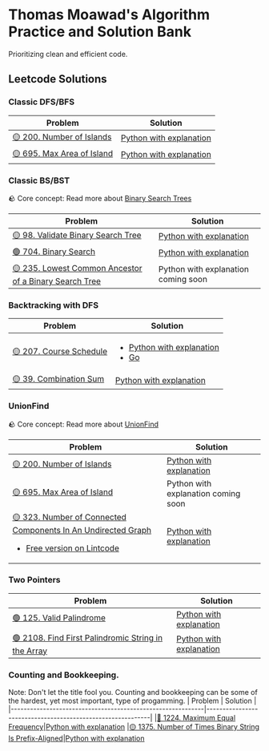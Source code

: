 # Thomas Moawad's Algorithm Practice and Solution Bank
Prioritizing clean and efficient code.

## Leetcode Solutions

### Classic DFS/BFS
| Problem | Solution |
|------------------------------------------------------------|------------------------------------------------------------|
|[🟡 200. Number of Islands](https://leetcode.com/problems/number-of-islands/)| [Python with explanation](https://leetcode.com/problems/number-of-islands/solutions/2987283/dfs-on-each-unvisited-piece-of-land-clean-code/)|
|[🟡 695. Max Area of Island](https://leetcode.com/problems/max-area-of-island/)|[Python with explanation](https://leetcode.com/problems/max-area-of-island/solutions/2995428/dfs-on-each-unvisited-piece-of-land-clean-code/)


### Classic BS/BST
🪨 Core concept: Read more about [Binary Search Trees](https://github.com/tjm165/algorithms-practice/blob/main/core-concepts/binary-search-tree.md)

| Problem | Solution |
|------------------------------------------------------------|------------------------------------------------------------|
|[🟡 98. Validate Binary Search Tree](https://leetcode.com/problems/validate-binary-search-tree/)| [Python with explanation](https://leetcode.com/problems/validate-binary-search-tree/solutions/3087885/recursive-bfs-approach-with-range/)|
|[🟢 704. Binary Search](https://leetcode.com/problems/binary-search/description/)| [Python with explanation](https://leetcode.com/problems/binary-search/solutions/3586125/binary-search-on-array-clean-code/)|
|[🟡 235. Lowest Common Ancestor of a Binary Search Tree](https://leetcode.com/problems/lowest-common-ancestor-of-a-binary-search-tree/)| Python with explanation coming soon|

### Backtracking with DFS
| Problem | Solution |
|------------------------------------------------------------|------------------------------------------------------------|
|[🟡 207. Course Schedule](https://leetcode.com/problems/number-of-islands/)| <ul><li>[Python with explanation](https://leetcode.com/problems/course-schedule/solutions/3056671/dfs-through-the-courses-clean-code/)</li><li>[Go](https://leetcode.com/problems/course-schedule/solutions/3061154/dfs-through-the-courses-clean-code/)</li></ul> 
|[🟡 39. Combination Sum](https://leetcode.com/problems/combination-sum/description/)| [Python with explanation](https://leetcode.com/problems/combination-sum/solutions/3047763/dfs-with-either-taking-or-not-taking-the-current-candidate-clean-code/)

### UnionFind
🪨 Core concept: Read more about [UnionFind](https://github.com/tjm165/algorithms-practice/blob/main/core-concepts/union-find.md)

| Problem | Solution |
|------------------------------------------------------------|------------------------------------------------------------|
|[🟡 200. Number of Islands](https://leetcode.com/problems/number-of-islands/)| [Python with explanation](https://leetcode.com/problems/number-of-islands/solutions/2998347/unionfind-count-down-on-each-union-clean-code/)|
|[🟡 695. Max Area of Island](https://leetcode.com/problems/max-area-of-island/)|Python with explanation coming soon|
|[🟡 323. Number of Connected Components In An Undirected Graph](https://leetcode.com/problems/number-of-connected-components-in-an-undirected-graph/) <ul><li>[Free version on Lintcode](https://www.lintcode.com/problem/591/)</li></ul>|[Python with explanation](https://github.com/tjm165/algorithms-practice/blob/main/additional-explanations/alternative-problems/leetcode-323.md)|

### Two Pointers
| Problem | Solution |
|------------------------------------------------------------|------------------------------------------------------------|
|[🟢 125. Valid Palindrome](https://leetcode.com/problems/valid-palindrome/)| [Python with explanation](https://leetcode.com/problems/valid-palindrome/solutions/3025360/two-pointers-clean-code/)
|[🟢 2108. Find First Palindromic String in the Array](https://leetcode.com/problems/find-first-palindromic-string-in-the-array/)|[Python with explanation](https://leetcode.com/problems/find-first-palindromic-string-in-the-array/solutions/3025382/iterate-until-a-valid-palindrome-is-found-clean-code/)

### Counting and Bookkeeping. 
Note: Don't let the title fool you. Counting and bookkeeping can be some of the hardest, yet most important, type of progamming.
| Problem | Solution |
|------------------------------------------------------------|------------------------------------------------------------|
|[🔴 1224. Maximum Equal Frequency](https://leetcode.com/problems/maximum-equal-frequency/)|[Python with explanation](https://leetcode.com/problems/maximum-equal-frequency/solutions/3021465/frequency-distribution-clean-code/)
|[🟡 1375. Number of Times Binary String Is Prefix-Aligned](https://leetcode.com/problems/maximum-equal-frequency/)|[Python with explanation](https://leetcode.com/problems/number-of-times-binary-string-is-prefix-aligned/solutions/3061173/keep-track-of-the-largest-bit/)
